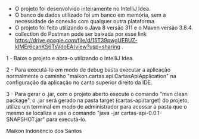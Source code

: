 - O projeto foi desenvolvido inteiramente no IntelliJ Idea.
- O banco de dados utilizado foi um banco em memória, sem a necessidade de conexão com qualquer outra plataforma.
- O projeto foi feito utilizando o Java 8 versão 311 e o Maven versão 3.8.4.
-  collection do Postman pode ser baixada por esse link https://drive.google.com/file/d/15T39pwgUEBUZ-kIMEr6canKS6TsVdoEA/view?usp=sharing .

1 - Baixe o projeto e abra-o utilizando o IntelliJ Idea.

2 - Para executá-lo em modo de debug basta executar a aplicação normalmente o caminho "maikon.cartas.api.CartasApiApplication" na configuração da aplicação no canto superior direito da IDE.

3 - Para gerar o .jar, com o projeto aberto execute o comando "mvn clean package", o .jar será gerado na pasta target (cartas-api/target) do projeto, utilize um terminal em modo de administrador para acessar a pasta que o mesmo se localiza e use o comando "java -jar cartas-api-0.0.1-SNAPSHOT.jar" para executá-lo.

Maikon Indonêncio dos Santos
